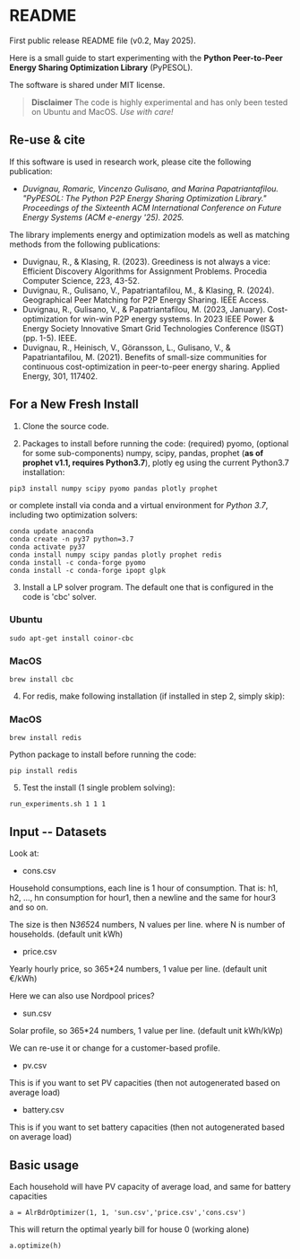 # README #

First public release README file (v0.2, May 2025).

Here is a small guide to start experimenting with the **Python Peer-to-Peer Energy Sharing Optimization Library** (PyPESOL).

The software is shared under MIT license.

> **Disclaimer** The code is highly experimental and has only been tested on Ubuntu and MacOS. *Use with care!*

## Re-use & cite ###

If this software is used in research work, please cite the following publication:
- *Duvignau, Romaric, Vincenzo Gulisano, and Marina Papatriantafilou. "PyPESOL: The Python P2P Energy Sharing Optimization Library." Proceedings of the Sixteenth ACM International Conference on Future Energy Systems (ACM e-energy '25). 2025.*


The library implements energy and optimization models as well as matching methods from the following publications:
- Duvignau, R., & Klasing, R. (2023). Greediness is not always a vice: Efficient Discovery Algorithms for Assignment Problems. Procedia Computer Science, 223, 43-52.
- Duvignau, R., Gulisano, V., Papatriantafilou, M., & Klasing, R. (2024). Geographical Peer Matching for P2P Energy Sharing. IEEE Access.
- Duvignau, R., Gulisano, V., & Papatriantafilou, M. (2023, January). Cost-optimization for win-win P2P energy systems. In 2023 IEEE Power & Energy Society Innovative Smart Grid Technologies Conference (ISGT) (pp. 1-5). IEEE.
- Duvignau, R., Heinisch, V., Göransson, L., Gulisano, V., & Papatriantafilou, M. (2021). Benefits of small-size communities for continuous cost-optimization in peer-to-peer energy sharing. Applied Energy, 301, 117402.


## For a New Fresh Install ###

1. Clone the source code.

2. Packages to install before running the code: (required) pyomo, (optional for some sub-components) numpy, scipy, pandas, prophet (**as of prophet v1.1, requires Python3.7**), plotly eg using the current Python3.7 installation:


```
pip3 install numpy scipy pyomo pandas plotly prophet
```

or complete install via conda and a virtual environment for *Python 3.7*, including two optimization solvers:

```
conda update anaconda
conda create -n py37 python=3.7
conda activate py37
conda install numpy scipy pandas plotly prophet redis
conda install -c conda-forge pyomo
conda install -c conda-forge ipopt glpk
```


3. Install a LP solver program. The default one that is configured in the code is 'cbc' solver. 


### Ubuntu

```
sudo apt-get install coinor-cbc
```

### MacOS

```
brew install cbc
```

4. For redis, make following installation (if installed in step 2, simply skip): 

### MacOS

```
brew install redis
```

Python package to install before running the code: 

```
pip install redis
```


5. Test the install (1 single problem solving):

```
run_experiments.sh 1 1 1
```


## Input -- Datasets ###

Look at:

* cons.csv

Household consumptions, each line is 1 hour of consumption.
That is: h1, h2, ..., hn consumption for hour1, then a newline and
the same for hour3 and so on.

The size is then N*365*24 numbers, N values per line.
where N is number of households.
(default unit kWh)

* price.csv

Yearly hourly price, so 365*24 numbers, 1 value per line.
(default unit €/kWh)

Here we can also use Nordpool prices?

* sun.csv

Solar profile, so 365*24 numbers, 1 value per line.
(default unit kWh/kWp)

We can re-use it or change for a customer-based profile.

* pv.csv

This is if you want to set PV capacities (then not autogenerated based on average load)

* battery.csv

This is if you want to set battery capacities (then not autogenerated based on average load)

## Basic usage

Each household will have PV capacity of average load, and same for battery capacities
```
a = AlrBdrOptimizer(1, 1, 'sun.csv','price.csv','cons.csv')
```

This will return the optimal yearly bill for house 0 (working alone)
```
a.optimize(h)
```
